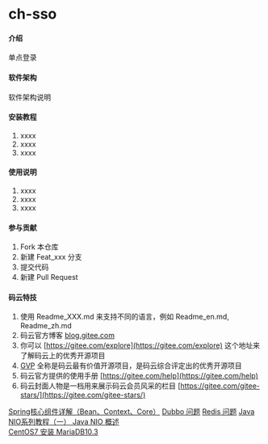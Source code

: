 # ch-sso

#### 介绍
单点登录

#### 软件架构
软件架构说明


#### 安装教程

1. xxxx
2. xxxx
3. xxxx

#### 使用说明

1. xxxx
2. xxxx
3. xxxx

#### 参与贡献

1. Fork 本仓库
2. 新建 Feat_xxx 分支
3. 提交代码
4. 新建 Pull Request


#### 码云特技

1. 使用 Readme\_XXX.md 来支持不同的语言，例如 Readme\_en.md, Readme\_zh.md
2. 码云官方博客 [blog.gitee.com](https://blog.gitee.com)
3. 你可以 [https://gitee.com/explore](https://gitee.com/explore) 这个地址来了解码云上的优秀开源项目
4. [GVP](https://gitee.com/gvp) 全称是码云最有价值开源项目，是码云综合评定出的优秀开源项目
5. 码云官方提供的使用手册 [https://gitee.com/help](https://gitee.com/help)
6. 码云封面人物是一档用来展示码云会员风采的栏目 [https://gitee.com/gitee-stars/](https://gitee.com/gitee-stars/)


[Spring核心组件详解（Bean、Context、Core）](https://blog.csdn.net/zlfprogram/article/details/75937935)
[Dubbo 问题](https://blog.csdn.net/Y0Q2T57s/article/details/83005376)
[Redis 问题](https://www.jianshu.com/p/36a646cef11a)
[Java NIO系列教程（一） Java NIO 概述](http://ifeve.com/overview/)  
[CentOS7 安装 MariaDB10.3](https://blog.csdn.net/KradMe/article/details/80763718)
